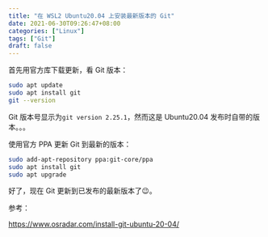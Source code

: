 ```yaml
---
title: "在 WSL2 Ubuntu20.04 上安装最新版本的 Git"
date: 2021-06-30T09:26:47+08:00
categories: ["Linux"]
tags: ["Git"]
draft: false
---
```


首先用官方库下载更新，看 Git 版本：

```bash
sudo apt update
sudo apt install git
git --version
```

Git 版本号显示为`git version 2.25.1`，然而这是 Ubuntu20.04 发布时自带的版本。。。

使用官方 PPA 更新 Git 到最新的版本：

```bash
sudo add-apt-repository ppa:git-core/ppa
sudo apt install git
sudo apt upgrade
```

好了，现在 Git 更新到已发布的最新版本了:wink:。

参考：

https://www.osradar.com/install-git-ubuntu-20-04/
